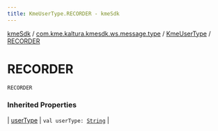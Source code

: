 ```yaml
---
title: KmeUserType.RECORDER - kmeSdk
---
```


[kmeSdk](../../index.html) / [com.kme.kaltura.kmesdk.ws.message.type](../index.html) / [KmeUserType](index.html) / [RECORDER](./-r-e-c-o-r-d-e-r.html)

# RECORDER

`RECORDER`

### Inherited Properties

| [userType](user-type.html) | `val userType: `[`String`](https://kotlinlang.org/api/latest/jvm/stdlib/kotlin/-string/index.html) |

